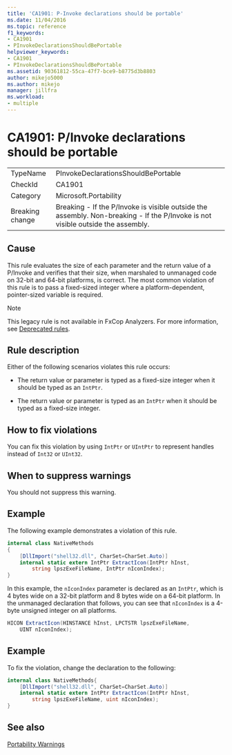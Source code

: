 ```yaml
---
title: 'CA1901: P-Invoke declarations should be portable'
ms.date: 11/04/2016
ms.topic: reference
f1_keywords:
- CA1901
- PInvokeDeclarationsShouldBePortable
helpviewer_keywords:
- CA1901
- PInvokeDeclarationsShouldBePortable
ms.assetid: 90361812-55ca-47f7-bce9-b8775d3b8803
author: mikejo5000
ms.author: mikejo
manager: jillfra
ms.workload:
- multiple
---
```

# CA1901: P/Invoke declarations should be portable

|||
|-|-|
|TypeName|PInvokeDeclarationsShouldBePortable|
|CheckId|CA1901|
|Category|Microsoft.Portability|
|Breaking change|Breaking - If the P/Invoke is visible outside the assembly. Non-breaking - If the P/Invoke is not visible outside the assembly.|

## Cause
This rule evaluates the size of each parameter and the return value of a P/Invoke and verifies that their size, when marshaled to unmanaged code on 32-bit and 64-bit platforms, is correct. The most common violation of this rule is to pass a fixed-sized integer where a platform-dependent, pointer-sized variable is required.

> [!NOTE]
> This legacy rule is not available in FxCop Analyzers. For more information, see [Deprecated rules](fxcop-rule-port-status.md#deprecated-rules).

## Rule description
Either of the following scenarios violates this rule occurs:

- The return value or parameter is typed as a fixed-size integer when it should be typed as an `IntPtr`.

- The return value or parameter is typed as an `IntPtr` when it should be typed as a fixed-size integer.

## How to fix violations
You can fix this violation by using `IntPtr` or `UIntPtr` to represent handles instead of `Int32` or `UInt32`.

## When to suppress warnings
You should not suppress this warning.

## Example
The following example demonstrates a violation of this rule.

```csharp
internal class NativeMethods
{
    [DllImport("shell32.dll", CharSet=CharSet.Auto)]
    internal static extern IntPtr ExtractIcon(IntPtr hInst,
        string lpszExeFileName, IntPtr nIconIndex);
}
```

In this example, the `nIconIndex` parameter is declared as an `IntPtr`, which is 4 bytes wide on a 32-bit platform and 8 bytes wide on a 64-bit platform. In the unmanaged declaration that follows, you can see that `nIconIndex` is a 4-byte unsigned integer on all platforms.

```csharp
HICON ExtractIcon(HINSTANCE hInst, LPCTSTR lpszExeFileName,
    UINT nIconIndex);
```

## Example
To fix the violation, change the declaration to the following:

```csharp
internal class NativeMethods{
    [DllImport("shell32.dll", CharSet=CharSet.Auto)]
    internal static extern IntPtr ExtractIcon(IntPtr hInst,
        string lpszExeFileName, uint nIconIndex);
}
```

## See also
[Portability Warnings](../code-quality/portability-warnings.md)

